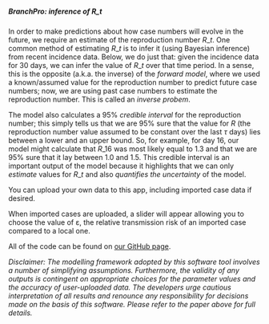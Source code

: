 ##### BranchPro: inference of $R\_t$

In order to make predictions about how case numbers will evolve in the future, we require an estimate of the reproduction number $R\_t$. One common method of estimating $R\_t$ is to infer it (using Bayesian inference) from recent incidence data. Below, we do just that: given the incidence data for 30 days, we can infer the value of $R\_t$ over that time period. In a sense, this is the opposite (a.k.a. the inverse) of the *forward model*, where we used a known/assumed value for the reproduction number to predict future case numbers; now, we are using past case numbers to estimate the reproduction number. This is called an *inverse probem*.

The model also calculates a 95% *credible interval* for the reproduction number; this simply tells us that we are 95% sure that the value for $R$ (the reproduction number value assumed to be constant over the last $\tau$ days) lies between a lower and an upper bound. So, for example, for day 16, our model might calculate that $R\_{16}$ was most likely equal to 1.3 and that we are 95% sure that it lay between 1.0 and 1.5. This credible interval is an important output of the model because it highlights that we can only *estimate* values for $R\_t$ and also *quantifies the uncertainty* of the model.

You can upload your own data to this app, including imported case data if desired.

When imported cases are uploaded, a slider will appear allowing you to choose the value of ε, the relative transmission risk of an imported case compared to a local one.

 All of the code can be found on [our GitHub page](https://github.com/SABS-R3-Epidemiology/branchpro).

*Disclaimer: The modelling framework adopted by this software tool involves a number of simplifying assumptions. Furthermore, the validity of any outputs is contingent on appropriate choices for the parameter values and the accuracy of user-uploaded data. The developers urge cautious interpretation of all results and renounce any responsibility for decisions made on the basis of this software. Please refer to the paper above for full details.*
